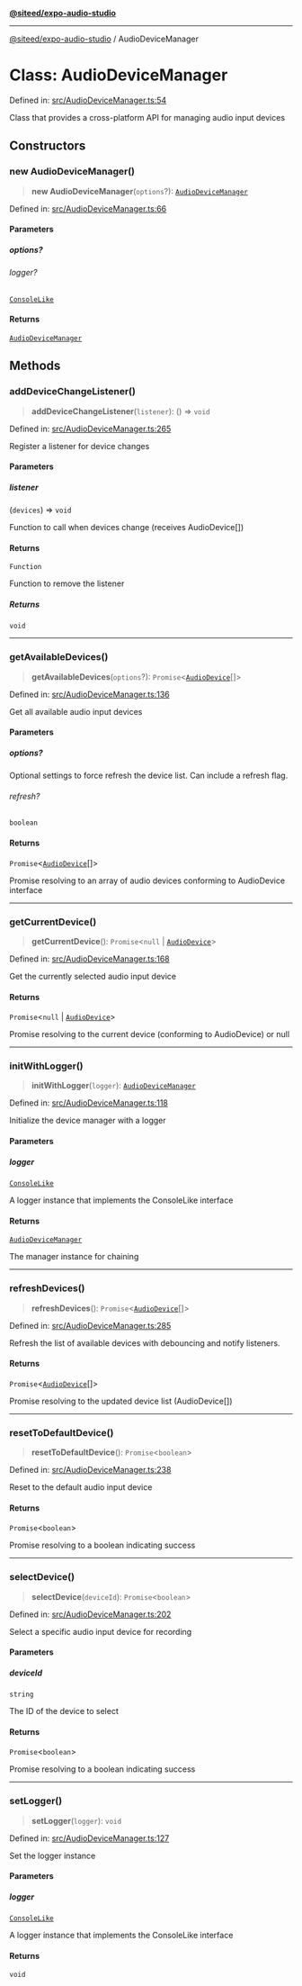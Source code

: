 [**@siteed/expo-audio-studio**](../README.md)

***

[@siteed/expo-audio-studio](../README.md) / AudioDeviceManager

# Class: AudioDeviceManager

Defined in: [src/AudioDeviceManager.ts:54](https://github.com/deeeed/expo-audio-stream/blob/7b07755001ee12fbd6e31851daf59b90f4897232/packages/expo-audio-studio/src/AudioDeviceManager.ts#L54)

Class that provides a cross-platform API for managing audio input devices

## Constructors

### new AudioDeviceManager()

> **new AudioDeviceManager**(`options`?): [`AudioDeviceManager`](AudioDeviceManager.md)

Defined in: [src/AudioDeviceManager.ts:66](https://github.com/deeeed/expo-audio-stream/blob/7b07755001ee12fbd6e31851daf59b90f4897232/packages/expo-audio-studio/src/AudioDeviceManager.ts#L66)

#### Parameters

##### options?

###### logger?

[`ConsoleLike`](../type-aliases/ConsoleLike.md)

#### Returns

[`AudioDeviceManager`](AudioDeviceManager.md)

## Methods

### addDeviceChangeListener()

> **addDeviceChangeListener**(`listener`): () => `void`

Defined in: [src/AudioDeviceManager.ts:265](https://github.com/deeeed/expo-audio-stream/blob/7b07755001ee12fbd6e31851daf59b90f4897232/packages/expo-audio-studio/src/AudioDeviceManager.ts#L265)

Register a listener for device changes

#### Parameters

##### listener

(`devices`) => `void`

Function to call when devices change (receives AudioDevice[])

#### Returns

`Function`

Function to remove the listener

##### Returns

`void`

***

### getAvailableDevices()

> **getAvailableDevices**(`options`?): `Promise`\<[`AudioDevice`](../interfaces/AudioDevice.md)[]\>

Defined in: [src/AudioDeviceManager.ts:136](https://github.com/deeeed/expo-audio-stream/blob/7b07755001ee12fbd6e31851daf59b90f4897232/packages/expo-audio-studio/src/AudioDeviceManager.ts#L136)

Get all available audio input devices

#### Parameters

##### options?

Optional settings to force refresh the device list. Can include a refresh flag.

###### refresh?

`boolean`

#### Returns

`Promise`\<[`AudioDevice`](../interfaces/AudioDevice.md)[]\>

Promise resolving to an array of audio devices conforming to AudioDevice interface

***

### getCurrentDevice()

> **getCurrentDevice**(): `Promise`\<`null` \| [`AudioDevice`](../interfaces/AudioDevice.md)\>

Defined in: [src/AudioDeviceManager.ts:168](https://github.com/deeeed/expo-audio-stream/blob/7b07755001ee12fbd6e31851daf59b90f4897232/packages/expo-audio-studio/src/AudioDeviceManager.ts#L168)

Get the currently selected audio input device

#### Returns

`Promise`\<`null` \| [`AudioDevice`](../interfaces/AudioDevice.md)\>

Promise resolving to the current device (conforming to AudioDevice) or null

***

### initWithLogger()

> **initWithLogger**(`logger`): [`AudioDeviceManager`](AudioDeviceManager.md)

Defined in: [src/AudioDeviceManager.ts:118](https://github.com/deeeed/expo-audio-stream/blob/7b07755001ee12fbd6e31851daf59b90f4897232/packages/expo-audio-studio/src/AudioDeviceManager.ts#L118)

Initialize the device manager with a logger

#### Parameters

##### logger

[`ConsoleLike`](../type-aliases/ConsoleLike.md)

A logger instance that implements the ConsoleLike interface

#### Returns

[`AudioDeviceManager`](AudioDeviceManager.md)

The manager instance for chaining

***

### refreshDevices()

> **refreshDevices**(): `Promise`\<[`AudioDevice`](../interfaces/AudioDevice.md)[]\>

Defined in: [src/AudioDeviceManager.ts:285](https://github.com/deeeed/expo-audio-stream/blob/7b07755001ee12fbd6e31851daf59b90f4897232/packages/expo-audio-studio/src/AudioDeviceManager.ts#L285)

Refresh the list of available devices with debouncing and notify listeners.

#### Returns

`Promise`\<[`AudioDevice`](../interfaces/AudioDevice.md)[]\>

Promise resolving to the updated device list (AudioDevice[])

***

### resetToDefaultDevice()

> **resetToDefaultDevice**(): `Promise`\<`boolean`\>

Defined in: [src/AudioDeviceManager.ts:238](https://github.com/deeeed/expo-audio-stream/blob/7b07755001ee12fbd6e31851daf59b90f4897232/packages/expo-audio-studio/src/AudioDeviceManager.ts#L238)

Reset to the default audio input device

#### Returns

`Promise`\<`boolean`\>

Promise resolving to a boolean indicating success

***

### selectDevice()

> **selectDevice**(`deviceId`): `Promise`\<`boolean`\>

Defined in: [src/AudioDeviceManager.ts:202](https://github.com/deeeed/expo-audio-stream/blob/7b07755001ee12fbd6e31851daf59b90f4897232/packages/expo-audio-studio/src/AudioDeviceManager.ts#L202)

Select a specific audio input device for recording

#### Parameters

##### deviceId

`string`

The ID of the device to select

#### Returns

`Promise`\<`boolean`\>

Promise resolving to a boolean indicating success

***

### setLogger()

> **setLogger**(`logger`): `void`

Defined in: [src/AudioDeviceManager.ts:127](https://github.com/deeeed/expo-audio-stream/blob/7b07755001ee12fbd6e31851daf59b90f4897232/packages/expo-audio-studio/src/AudioDeviceManager.ts#L127)

Set the logger instance

#### Parameters

##### logger

[`ConsoleLike`](../type-aliases/ConsoleLike.md)

A logger instance that implements the ConsoleLike interface

#### Returns

`void`
